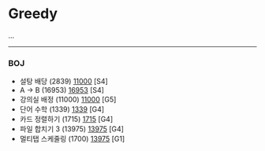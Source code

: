 # Greedy

...

------------

### BOJ
- 설탕 배당 (2839) [11000](https://github.com/KyumKyum/Algorithm_Study/blob/main/Greedy/2839.cpp) [S4]
- A -> B (16953) [16953](https://github.com/KyumKyum/Algorithm_Study/blob/main/Greedy/16953.cpp) [S4]
- 강의실 배정 (11000) [11000](https://github.com/KyumKyum/Algorithm_Study/blob/main/Greedy/11000.cpp) [G5]
- 단어 수학 (1339) [1339](https://github.com/KyumKyum/Algorithm_Study/blob/main/Greedy/1339.cpp) [G4]
- 카드 정렬하기 (1715) [1715](https://github.com/KyumKyum/Algorithm_Study/blob/main/Greedy/1715.cpp) [G4]
- 파일 합치기 3 (13975) [13975](https://github.com/KyumKyum/Algorithm_Study/blob/main/Greedy/13975.cpp) [G4]
- 멀티탭 스케줄링 (1700) [13975](https://github.com/KyumKyum/Algorithm_Study/blob/main/Greedy/1700.cpp) [G1]